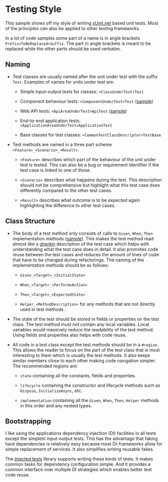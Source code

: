 # Testing Style

This sample shows off my style of writing [xUnit.net][xunit] based unit tests.
Most of the principles can also be applied to other testing frameworks.

In a lot of code samples some part of a name is in angle brackets `Prefix<ToBeReplaced>Suffix`.
The part in angle brackets is meant to be replaced while the other parts should be used verbatim.

## Naming

* Test classes are usually named after the unit under test with the suffix `Test`.
Examples of names for units under test are:

  * Simple input-output tests for classes: `<ClassUnderTest>Test`

  * Component behaviour tests: `<ComponentUnderTest>Test` ([sample][componentSample])

  * Web API tests: `<ApiAreaUnderTest>ApiTest` ([sample][apiSample])

  * End-to-end application tests: `<ApplicationAreaUnderTest>ApplicationTest`

  * Base classes for test classes: `<CommonTestClassDescriptor>TestBase`

* Test methods are named in a three part scheme `<Feature>_<Scenario>_<Result>`.

  * `<Feature>` describes which part of the behaviour of the unit under test is tested.
  This can also be a bug or requirement identifier if the test case is linked to one of those.

  * `<Scenario>` describes what happens during the test.
  This description should not be comprehensive but highlight what this test case does differently compared to the other test cases.

  * `<Result>` describes what outcome is to be expected again highlighting the difference to other test cases.

## Class Structure

* The body of a test method only consists of calls to `Given`, `When`, `Then` implementation methods ([sample][componentSample]).
This makes the test method read almost like a [gherkin][gherkin] description of the test case which helps with understanding what the test case does in detail.
It also promotes code reuse between the test cases and reduces the amount of lines of code that have to be changed during refactorings.
The naming of the implementation methods should be as follows:

  * `Given_<Target>_<InitialState>`

  * `When_<Target>_<PerformsAction>`

  * `Then_<Target>_<ExpectedState>`

  * `Helper_<MethodDescription>` for any methods that are not directly used in test methods.

* The state of the test should be stored in fields or properties on the test class.
The test method must not contain any local variables.
Local variables would massively reduce the readability of the test method.
Using fields and properties also helps with code reuse.

* All code in a test class except the test methods should be in a `#region`.
This allows the reader to focus on the part of the test class that is most interesting to them which is usually the test methods.
It also keeps similar members close to each other making code navigation simpler.
The recommended regions are:

  * `state` containing all the constants, fields and properties.

  * `lifecycle` containing the constructor and lifecycle methods such as `Dispose`, `InitializeAsync`, etc.

  * `implementation` containing all the `Given`, `When`, `Then`, `Helper` methods in this order and any nested types.

## Bootstrapping

I like using the applications dependency injection (DI) facilities in all tests except the simplest input-output tests.
This has the advantage that faking hard dependencies is relatively easy because most DI-frameworks allow for simple replacement of services.
It also simplifies writing reusable fakes.

The [injected tests][injectedTests] library supports writing these kinds of tests.
It makes common tasks for dependency configuration simple.
And it provides a common interface over multiple DI strategies which enables better test code reuse.

[xunit]: https://github.com/xunit/xunit
[componentSample]: test/SampleApp.Test/GuessingServiceTest.cs
[apiSample]: test/SampleApp.Test/GuessingApiTest.cs
[gherkin]: https://cucumber.io/docs/gherkin/
[injectedTests]: https://github.com/InjectedTests/InjectedTests
